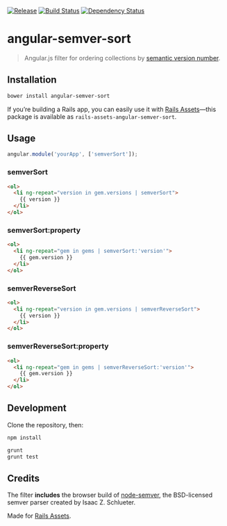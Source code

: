 [![Release](http://img.shields.io/github/release/monterail/angular-semver-sort.svg)](https://github.com/monterail/angular-semver-sort/releases) [![Build Status](http://img.shields.io/travis/monterail/angular-semver-sort.svg)](https://travis-ci.org/monterail/angular-semver-sort) [![Dependency Status](http://img.shields.io/gemnasium/monterail/angular-semver-sort.svg)](https://gemnasium.com/monterail/angular-semver-sort)

# angular-semver-sort

> Angular.js filter for ordering collections by [semantic version number](http://semver.org).

## Installation

```sh
bower install angular-semver-sort
```

If you’re building a Rails app, you can easily use it with [Rails Assets](https://rails-assets.org)—this package is available as `rails-assets-angular-semver-sort`.

## Usage

```js
angular.module('yourApp', ['semverSort']);
```

### semverSort

```html
<ol>
  <li ng-repeat="version in gem.versions | semverSort">
    {{ version }}
  </li>
</ol>
```

### semverSort:property

```html
<ol>
  <li ng-repeat="gem in gems | semverSort:'version'">
    {{ gem.version }}
  </li>
</ol>
```

### semverReverseSort

```html
<ol>
  <li ng-repeat="version in gem.versions | semverReverseSort">
    {{ version }}
  </li>
</ol>
```

### semverReverseSort:property

```html
<ol>
  <li ng-repeat="gem in gems | semverReverseSort:'version'">
    {{ gem.version }}
  </li>
</ol>
```

## Development

Clone the repository, then:

```sh
npm install

grunt
grunt test
```

## Credits

The filter **includes** the browser build of [node-semver](https://github.com/isaacs/node-semver), the BSD-licensed semver parser created by Isaac Z. Schlueter.

Made for [Rails Assets](https://rails-assets.org).

